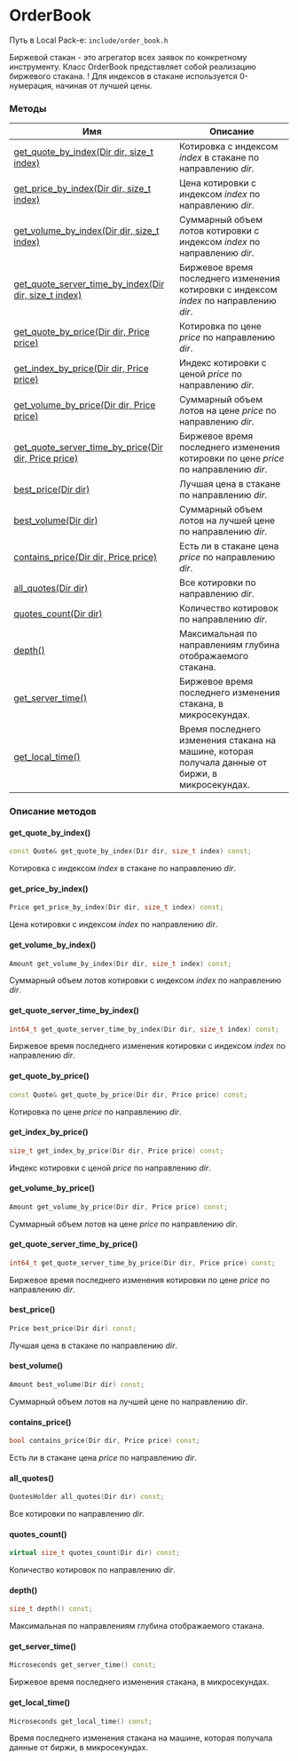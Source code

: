 # OrderBook

Путь в Local Pack-е: `include/order_book.h`

Биржевой стакан - это агрегатор всех заявок по конкретному инструменту.
Класс OrderBook представляет собой реализацию биржевого стакана.
! Для индексов в стакане используется 0-нумерация, начиная от лучшей цены.

### Методы

|Имя| Описание|
|------------------|--------------------|
|[get_quote_by_index(Dir dir, size_t index)](#get_quote_by_index)|Котировка с индексом *index* в стакане по направлению *dir*.|
|[get_price_by_index(Dir dir, size_t index)](#get_price_by_index)|Цена котировки с индексом *index* по направлению *dir*.|
|[get_volume_by_index(Dir dir, size_t index)](#get_volume_by_index)|Суммарный объем лотов котировки с индексом *index* по направлению *dir*.|
|[get_quote_server_time_by_index(Dir dir, size_t index)](#get_quote_server_time_by_index)|Биржевое время последнего изменения котировки с индексом *index* по направлению *dir*.|
|[get_quote_by_price(Dir dir, Price price)](#get_quote_by_price)|Котировка по цене *price* по направлению *dir*.|
|[get_index_by_price(Dir dir, Price price)](#get_index_by_price)|Индекс котировки с ценой *price* по направлению *dir*.|
|[get_volume_by_price(Dir dir, Price price)](#get_volume_by_price)|Суммарный объем лотов на цене *price* по направлению *dir*.|
|[get_quote_server_time_by_price(Dir dir, Price price)](#get_quote_server_time_by_price)|Биржевое время последнего изменения котировки по цене *price* по направлению *dir*.|
|[best_price(Dir dir)](#best_price)|Лучшая цена в стакане по направлению *dir*.|
|[best_volume(Dir dir)](#best_volume)|Суммарный объем лотов на лучшей цене по направлению *dir*.|
|[contains_price(Dir dir, Price price)](#contains_price)|Есть ли в стакане цена *price* по направлению *dir*.|
|[all_quotes(Dir dir)](#all_quotes)|Все котировки по направлению *dir*.|
|[quotes_count(Dir dir)](#quotes_count)|Количество котировок по направлению *dir*.|
|[depth()](#depth)|Максимальная по направлениям глубина отображаемого стакана.|
|[get_server_time()](#get_server_time)|Биржевое время последнего изменения стакана, в микросекундах.|
|[get_local_time()](#get_local_time)|Время последнего изменения стакана на машине, которая получала данные от биржи, в микросекундах.|

### Описание методов
<a id="get_quote_by_index"></a>
#### get_quote_by_index()
```c++
const Quote& get_quote_by_index(Dir dir, size_t index) const;
```
Котировка с индексом *index* в стакане по направлению *dir*.

<a id="get_price_by_index"></a>
#### get_price_by_index()
```c++
Price get_price_by_index(Dir dir, size_t index) const;
```
Цена котировки с индексом *index* по направлению *dir*.

<a id="get_volume_by_index"></a>
#### get_volume_by_index()
```c++
Amount get_volume_by_index(Dir dir, size_t index) const;
```
Суммарный объем лотов котировки с индексом *index* по направлению *dir*.

<a id="get_quote_server_time_by_index"></a>
#### get_quote_server_time_by_index()
```c++
int64_t get_quote_server_time_by_index(Dir dir, size_t index) const;
```
Биржевое время последнего изменения котировки с индексом *index* по направлению *dir*.

<a id="get_quote_by_price"></a>
#### get_quote_by_price()
```c++
const Quote& get_quote_by_price(Dir dir, Price price) const;
```
Котировка по цене *price* по направлению *dir*.

<a id="get_index_by_price"></a>
#### get_index_by_price()
```c++
size_t get_index_by_price(Dir dir, Price price) const;
```
Индекс котировки с ценой *price* по направлению *dir*.

<a id="get_volume_by_price"></a>
#### get_volume_by_price()
```c++
Amount get_volume_by_price(Dir dir, Price price) const;
```
Суммарный объем лотов на цене *price* по направлению *dir*.

<a id="get_quote_server_time_by_price"></a>
#### get_quote_server_time_by_price()
```c++
int64_t get_quote_server_time_by_price(Dir dir, Price price) const;
```
Биржевое время последнего изменения котировки по цене *price* по направлению *dir*.

<a id="best_price"></a>
#### best_price()
```c++
Price best_price(Dir dir) const;
```
Лучшая цена в стакане по направлению *dir*.

<a id="best_volume"></a>
#### best_volume()
```c++
Amount best_volume(Dir dir) const;
```
Суммарный объем лотов на лучшей цене по направлению *dir*.

<a id="contains_price"></a>
#### contains_price()
```c++
bool contains_price(Dir dir, Price price) const;
```
Есть ли в стакане цена *price* по направлению *dir*.

<a id="all_quotes"></a>
#### all_quotes()
```c++
QuotesHolder all_quotes(Dir dir) const;
```
Все котировки по направлению *dir*.

<a id="quotes_count"></a>
#### quotes_count()
```c++
virtual size_t quotes_count(Dir dir) const;
```
Количество котировок по направлению *dir*.

<a id="depth"></a>
#### depth()
```c++
size_t depth() const;
```
Максимальная по направлениям глубина отображаемого стакана.

<a id="get_server_time"></a>
#### get_server_time()
```c++
Microseconds get_server_time() const;
```
Биржевое время последнего изменения стакана, в микросекундах.

<a id="get_local_time"></a>
#### get_local_time()
```c++
Microseconds get_local_time() const;
```
Время последнего изменения стакана на машине, которая получала данные от биржи, в микросекундах.
